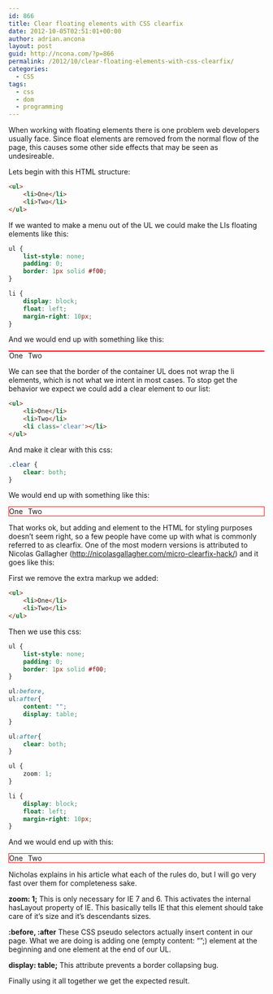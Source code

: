 ```yaml
---
id: 866
title: Clear floating elements with CSS clearfix
date: 2012-10-05T02:51:01+00:00
author: adrian.ancona
layout: post
guid: http://ncona.com/?p=866
permalink: /2012/10/clear-floating-elements-with-css-clearfix/
categories:
  - CSS
tags:
  - css
  - dom
  - programming
---
```

When working with floating elements there is one problem web developers usually face. Since float elements are removed from the normal flow of the page, this causes some other side effects that may be seen as undesireable.

Lets begin with this HTML structure:

```html
<ul>
    <li>One</li>
    <li>Two</li>
</ul>
```

<!--more-->

If we wanted to make a menu out of the UL we could make the LIs floating elements like this:

```css
ul {
    list-style: none;
    padding: 0;
    border: 1px solid #f00;
}

li {
    display: block;
    float: left;
    margin-right: 10px;
}
```

And we would end up with something like this:

<style>
ul.clearfixArticleList {
    list-style: none;
    padding: 0;
    border: 1px solid #f00;
    display: block;
}

.clearfixArticleList li {
    display: block;
    float: left;
    margin-right: 10px;
}

.clearrr {
  clear: both;
}
</style>

<ul class="clearfixArticleList">
  <li>
    One
  </li>
  <li>
    Two
  </li>
</ul>
<div class="clearrr"></div>

We can see that the border of the container UL does not wrap the li elements, which is not what we intent in most cases. To stop get the behavior we expect we could add a clear element to our list:

```html
<ul>
    <li>One</li>
    <li>Two</li>
    <li class='clear'></li>
</ul>
```

And make it clear with this css:

```css
.clear {
    clear: both;
}
```

We would end up with something like this:

<style>
ul.clearfixArticleList2 {
    list-style: none;
    padding: 0;
    border: 1px solid #f00;
    display: block;
}

.clearfixArticleList2 li {
    display: block;
    float: left;
    margin-right: 10px;
}

.clearfixArticleList2 .clear {
  clear: both;
  float: none;
}
</style>

<ul class="clearfixArticleList2">
  <li>
    One
  </li>
  <li>
    Two
  </li>
  <li class='clear'>
  </li>
</ul>

That works ok, but adding and element to the HTML for styling purposes doesn&#8217;t seem right, so a few people have come up with what is commonly referred to as clearfix. One of the most modern versions is attributed to Nicolas Gallagher (<http://nicolasgallagher.com/micro-clearfix-hack/>) and it goes like this:

First we remove the extra markup we added:

```html
<ul>
    <li>One</li>
    <li>Two</li>
</ul>
```

Then we use this css:

```css
ul {
    list-style: none;
    padding: 0;
    border: 1px solid #f00;
}

ul:before,
ul:after{
    content: "";
    display: table;
}

ul:after{
    clear: both;
}

ul {
    zoom: 1;
}

li {
    display: block;
    float: left;
    margin-right: 10px;
}
```

And we would end up with this:

<style>
ul.clearfixArticleList3 {
    list-style: none;
    padding: 0;
    border: 1px solid #f00;
    display: block;
    zoom: 1;
}

ul.clearfixArticleList3:before,
ul.clearfixArticleList3:after{
    content: "";
    display: table;
}

ul.clearfixArticleList3:after{
    clear: both;
}

.clearfixArticleList3 li {
    display: block;
    float: left;
    margin-right: 10px;
}

.clearfixArticleList3 .clear {
  clear: both;
  float: none;
}
</style>

<ul class="clearfixArticleList3">
  <li>
    One
  </li>
  <li>
    Two
  </li>
</ul>

Nicholas explains in his article what each of the rules do, but I will go very fast over them for completeness sake.

**zoom: 1;** This is only necessary for IE 7 and 6. This activates the internal hasLayout property of IE. This basically tells IE that this element should take care of it&#8217;s size and it&#8217;s descendants sizes.

**:before, :after** These CSS pseudo selectors actually insert content in our page. What we are doing is adding one (empty content: &#8220;&#8221;;) element at the beginning and one element at the end of our UL.

**display: table;** This attribute prevents a border collapsing bug.

Finally using it all together we get the expected result.
